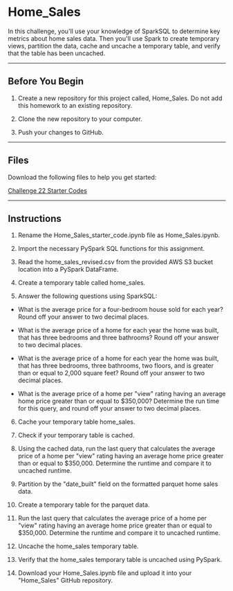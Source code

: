 # Home_Sales

In this challenge, you'll use your knowledge of SparkSQL to determine key metrics about home sales data. Then you'll use Spark to create temporary views, partition the data, cache and uncache a temporary table, and verify that the table has been uncached.

---
## Before You Begin
1. Create a new repository for this project called, Home_Sales. Do not add this homework to an existing repository.

2. Clone the new repository to your computer.

3. Push your changes to GitHub.

---

## Files

Download the following files to help you get started:

[Challenge 22 Starter Codes](https://static.bc-edx.com/data/dl-1-2/m22/lms/starter/Starter_Code.zip)

---

## Instructions

1. Rename the Home_Sales_starter_code.ipynb file as Home_Sales.ipynb.

2. Import the necessary PySpark SQL functions for this assignment.

3. Read the home_sales_revised.csv from the provided AWS S3 bucket location into a PySpark DataFrame.

4. Create a temporary table called home_sales.

5. Answer the following questions using SparkSQL:

  - What is the average price for a four-bedroom house sold for each year? Round off your answer to two decimal places.

  - What is the average price of a home for each year the home was built, that has three bedrooms and three bathrooms? Round off your answer to two decimal places.

  - What is the average price of a home for each year the home was built, that has three bedrooms, three bathrooms, two floors, and is greater than or equal to 2,000 square feet? Round off your answer to two decimal places.

  - What is the average price of a home per "view" rating having an average home price greater than or equal to $350,000? Determine the run time for this query, and round off your answer to two decimal places.

6. Cache your temporary table home_sales.

7. Check if your temporary table is cached.

8. Using the cached data, run the last query that calculates the average price of a home per "view" rating having an average home price greater than or equal to $350,000. Determine the runtime and compare it to uncached runtime.

9. Partition by the "date_built" field on the formatted parquet home sales data.

10. Create a temporary table for the parquet data.

11. Run the last query that calculates the average price of a home per "view" rating having an average home price greater than or equal to $350,000. Determine the runtime and compare it to uncached runtime.

12. Uncache the home_sales temporary table.

13. Verify that the home_sales temporary table is uncached using PySpark.

14. Download your Home_Sales.ipynb file and upload it into your "Home_Sales" GitHub repository.
